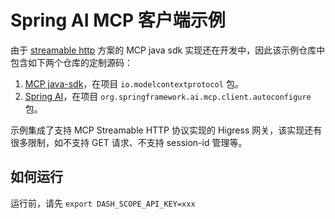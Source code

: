 # Spring AI MCP 客户端示例

由于 [streamable http](https://modelcontextprotocol.io/specification/2025-03-26/basic/transports#streamable-http) 方案的 MCP java sdk 实现还在开发中，因此该示例仓库中包含如下两个仓库的定制源码：

1. [MCP java-sdk](https://github.com/modelcontextprotocol/java-sdk/)，在项目 `io.modelcontextprotocol` 包。
2. [Spring AI](https://github.com/spring-projects/spring-ai/)，在项目 `org.springframework.ai.mcp.client.autoconfigure` 包。

示例集成了支持 MCP Streamable HTTP 协议实现的 Higress 网关，该实现还有很多限制，如不支持 GET 请求、不支持 session-id 管理等。

## 如何运行
运行前，请先 `export DASH_SCOPE_API_KEY=xxx`
